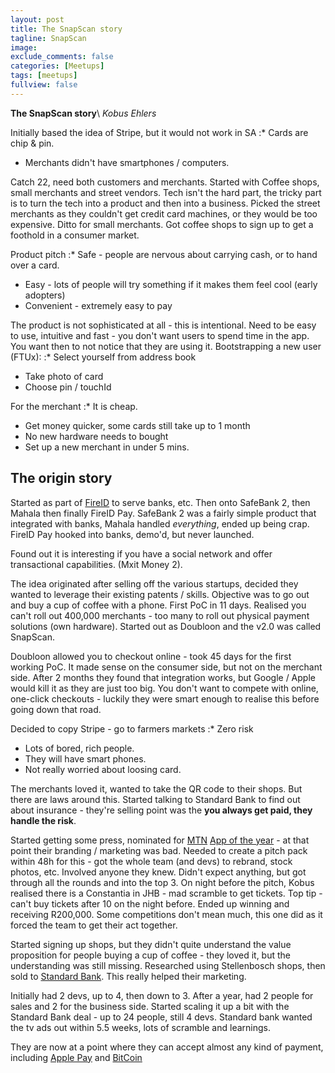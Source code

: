 ```yaml
---
layout: post
title: The SnapScan story
tagline: SnapScan
image:
exclude_comments: false
categories: [Meetups]
tags: [meetups]
fullview: false
---
```


**The SnapScan story**\\
*Kobus Ehlers*

Initially based the idea of Stripe, but it would not work in SA
:* Cards are chip & pin.
* Merchants didn't have smartphones / computers.

Catch 22, need both customers and merchants. Started with Coffee shops, small merchants and street vendors.
Tech isn't the hard part, the tricky part is to turn the tech into a product and then into a business.
Picked the street merchants as they couldn't get credit card machines, or they would be too expensive. Ditto for small merchants.
Got coffee shops to sign up to get a foothold in a consumer market.

Product pitch
:* Safe - people are nervous about carrying cash, or to hand over a card.
* Easy - lots of people will try something if it makes them feel cool (early adopters)
* Convenient - extremely easy to pay

The product is not sophisticated at all - this is intentional. Need to be easy to use, intuitive and fast - you don't want users to spend time in the app. You want then to not notice that they are using it. Bootstrapping a new user (FTUx):
:* Select yourself from address book
* Take photo of card
* Choose pin / touchId

For the merchant
:* It is cheap.
* Get money quicker, some cards still take up to 1 month
* No new hardware needs to bought
* Set up a new merchant in under 5 mins.


The origin story
-----
Started as part of [FireID](http://www.fireid.com/) to serve banks, etc. Then onto SafeBank 2, then Mahala then finally FireID Pay.
SafeBank 2 was a fairly simple product that integrated with banks, Mahala handled *everything*, ended up being crap. FireID Pay hooked into banks, demo'd, but never launched.

Found out it is interesting if you have a social network and offer transactional capabilities. (Mxit Money 2).

The idea originated after selling off the various startups, decided they wanted to leverage their existing patents / skills. Objective was to go out and buy a cup of coffee with a phone. First PoC in 11 days. Realised you can't roll out 400,000 merchants - too many to roll out physical payment solutions (own hardware). Started out as Doubloon and the v2.0 was called SnapScan.

Doubloon allowed you to checkout online - took 45 days for the first working PoC. It made sense on the consumer side, but not on the merchant side. After 2 months they found that integration works, but Google / Apple would kill it as they are just too big. You don't want to compete with online, one-click checkouts - luckily they were smart enough to realise this before going down that road.

Decided to copy Stripe - go to farmers markets
:* Zero risk
* Lots of bored, rich people.
* They will have smart phones.
* Not really worried about loosing card.

The merchants loved it, wanted to take the QR code to their shops. But there are laws around this. Started talking to Standard Bank to find out about insurance - they're selling point was the **you always get paid, they handle the risk**.

Started getting some press, nominated for [MTN](http://mtn.co.za) [App of the year](https://www.getsnapscan.com/media) - at that point their branding / marketing was bad. Needed to create a pitch pack within 48h for this - got the whole team (and devs) to rebrand, stock photos, etc. Involved anyone they knew. Didn't expect anything, but got through all the rounds and into the top 3. On night before the pitch, Kobus realised there is a Constantia in JHB - mad scramble to get tickets. Top tip - can't buy tickets after 10 on the night before. Ended up winning and receiving R200,000. Some competitions don't mean much, this one did as it forced the team to get their act together.

Started signing up shops, but they didn't quite understand the value proposition for people buying a cup of coffee - they loved it, but the understanding was still missing. Researched using Stellenbosch shops, then sold to [Standard Bank](http://standardbank.co.za). This really helped their marketing.

Initially had 2 devs, up to 4, then down to 3. After a year, had 2 people for sales and 2 for the business side. Started scaling it up a bit with the Standard Bank deal - up to 24 people, still 4 devs. Standard bank wanted the tv ads out within 5.5 weeks, lots of scramble and learnings.

They are now at a point where they can accept almost any kind of payment, including [Apple Pay](https://www.apple.com/apple-pay/) and [BitCoin](https://bitcoin.org/en/)
